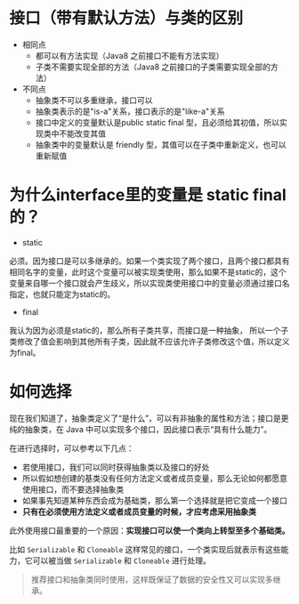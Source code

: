 # 接口（带有默认方法）与类的区别

* 相同点
  * 都可以有方法实现（Java8 之前接口不能有方法实现）
  * 子类不需要实现全部的方法（Java8 之前接口的子类需要实现全部的方法）
* 不同点
  * 抽象类不可以多重继承，接口可以
  * 抽象类表示的是"is-a"关系，接口表示的是"like-a"关系
  * 接口中定义的变量默认是public static final 型，且必须给其初值，所以实现类中不能改变其值
  * 抽象类中的变量默认是 friendly 型，其值可以在子类中重新定义，也可以重新赋值

# 为什么interface里的变量是 static final 的？

* static

必须。因为接口是可以多继承的。如果一个类实现了两个接口，且两个接口都具有相同名字的变量，此时这个变量可以被实现类使用，那么如果不是static的，这个变量来自哪一个接口就会产生歧义，所以实现类使用接口中的变量必须通过接口名指定，也就只能定为static的。

* final

我认为因为必须是static的，那么所有子类共享，而接口是一种抽象， 所以一个子类修改了值会影响到其他所有子类，因此就不应该允许子类修改这个值，所以定义为final。

# 如何选择

现在我们知道了，抽象类定义了“是什么”，可以有非抽象的属性和方法；接口是更纯的抽象类，在 Java 中可以实现多个接口，因此接口表示“具有什么能力”。

在进行选择时，可以参考以下几点：

- 若使用接口，我们可以同时获得抽象类以及接口的好处
- 所以假如想创建的基类没有任何方法定义或者成员变量，那么无论如何都愿意使用接口，而不要选择抽象类
- 如果事先知道某种东西会成为基础类，那么第一个选择就是把它变成一个接口
- **只有在必须使用方法定义或者成员变量的时候，才应考虑采用抽象类**

此外使用接口最重要的一个原因：**实现接口可以使一个类向上转型至多个基础类。**

比如 `Serializable` 和 `Cloneable` 这样常见的接口，一个类实现后就表示有这些能力，它可以被当做 `Serializable` 和 `Cloneable` 进行处理。

> 推荐接口和抽象类同时使用，这样既保证了数据的安全性又可以实现多继承。 













